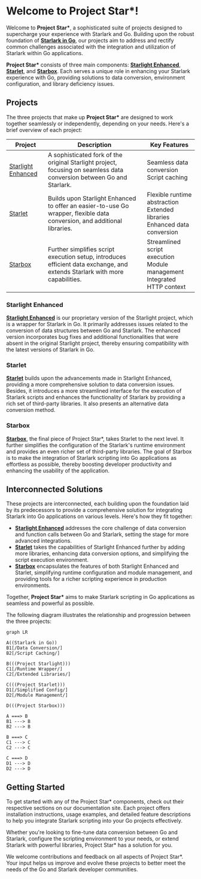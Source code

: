 # Welcome to Project Star*!

Welcome to **Project Star\***, a sophisticated suite of projects designed to supercharge your experience with Starlark and Go. Building upon the robust foundation of [**Starlark in Go**](https://github.com/google/starlark-go), our projects aim to address and rectify common challenges associated with the integration and utilization of Starlark within Go applications.

**Project Star\*** consists of three main components: [**Starlight Enhanced**](https://github.com/1set/starlight), [**Starlet**](https://github.com/1set/starlet), and [**Starbox**](https://github.com/1set/starbox). Each serves a unique role in enhancing your Starlark experience with Go, providing solutions to data conversion, environment configuration, and library deficiency issues.

## Projects

The three projects that make up **Project Star\*** are designed to work together seamlessly or independently, depending on your needs. Here's a brief overview of each project:

| Project                                                 | Description                                                                                                                 | Key Features                                                                        |
|---------------------------------------------------------|-----------------------------------------------------------------------------------------------------------------------------|-------------------------------------------------------------------------------------|
| [Starlight Enhanced](https://github.com/1set/starlight) | A sophisticated fork of the original Starlight project, focusing on seamless data conversion between Go and Starlark.       | Seamless data conversion<br/> Script caching                                        |
| [Starlet](https://github.com/1set/starlet)              | Builds upon Starlight Enhanced to offer an easier-to-use Go wrapper, flexible data conversion, and additional libraries.    | Flexible runtime abstraction<br/> Extended libraries <br/> Enhanced data conversion |
| [Starbox](https://github.com/1set/starbox)              | Further simplifies script execution setup, introduces efficient data exchange, and extends Starlark with more capabilities. | Streamlined script execution<br/> Module management<br/> Integrated HTTP context    |

### Starlight Enhanced

[**Starlight Enhanced**](https://github.com/1set/starlight) is our proprietary version of the Starlight project, which is a wrapper for Starlark in Go. It primarily addresses issues related to the conversion of data structures between Go and Starlark. The enhanced version incorporates bug fixes and additional functionalities that were absent in the original Starlight project, thereby ensuring compatibility with the latest versions of Starlark in Go.

### Starlet

[**Starlet**](https://github.com/1set/starlet) builds upon the advancements made in Starlight Enhanced, providing a more comprehensive solution to data conversion issues. Besides, it introduces a more streamlined interface for the execution of Starlark scripts and enhances the functionality of Starlark by providing a rich set of third-party libraries. It also presents an alternative data conversion method.

### Starbox

[**Starbox**](https://github.com/1set/starbox), the final piece of Project Star*, takes Starlet to the next level. It further simplifies the configuration of the Starlark's runtime environment and provides an even richer set of third-party libraries. The goal of Starbox is to make the integration of Starlark scripting into Go applications as effortless as possible, thereby boosting developer productivity and enhancing the usability of the application.

## Interconnected Solutions

These projects are interconnected, each building upon the foundation laid by its predecessors to provide a comprehensive solution for integrating Starlark into Go applications on various levels. Here's how they fit together:

- [**Starlight Enhanced**](https://github.com/1set/starlight) addresses the core challenge of data conversion and function calls between Go and Starlark, setting the stage for more advanced integrations.
- [**Starlet**](https://github.com/1set/starlet) takes the capabilities of Starlight Enhanced further by adding more libraries, enhancing data conversion options, and simplifying the script execution environment.
- [**Starbox**](https://github.com/1set/starbox) encapsulates the features of both Starlight Enhanced and Starlet, simplifying runtime configuration and module management, and providing tools for a richer scripting experience in production environments.

Together, **Project Star\*** aims to make Starlark scripting in Go applications as seamless and powerful as possible.

The following diagram illustrates the relationship and progression between the three projects:

```mermaid
graph LR

A((Starlark in Go))
B1[/Data Conversion/]
B2[/Script Caching/]

B(((Project Starlight)))
C1[/Runtime Wrapper/]
C2[/Extended Libraries/]

C(((Project Starlet)))
D1[/Simplified Config/]
D2[/Module Management/]

D(((Project Starbox)))

A ===> B
B1 ---> B
B2 ---> B

B ===> C
C1 ---> C
C2 ---> C

C ===> D
D1 ---> D
D2 ---> D
```

## Getting Started

To get started with any of the Project Star* components, check out their respective sections on our documentation site. Each project offers installation instructions, usage examples, and detailed feature descriptions to help you integrate Starlark scripting into your Go projects effectively.

Whether you're looking to fine-tune data conversion between Go and Starlark, configure the scripting environment to your needs, or extend Starlark with powerful libraries, Project Star* has a solution for you.

We welcome contributions and feedback on all aspects of Project Star*. Your input helps us improve and evolve these projects to better meet the needs of the Go and Starlark developer communities.
